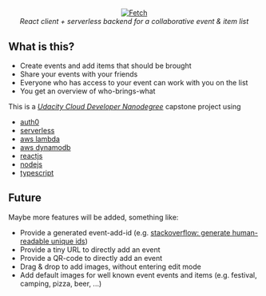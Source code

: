 <!-- markdownlint-configure-file { "MD004": { "style": "consistent" } } -->
<!-- markdownlint-disable MD033 -->
#

<p align="center">
    <a href="https://fetch.m4rkus.com">
        <img src="http://www.m4rkus.com/Fetch.png" alt="Fetch">
    </a>
    <br>
    <i>React client + serverless backend for a collaborative event & item list</i>
</p>
<!-- markdownlint-enable MD033 -->

## What is this?

- Create events and add items that should be brought
- Share your events with your friends
- Everyone who has access to your event can work with you on the list
- You get an overview of who-brings-what

This is a [_Udacity Cloud Developer Nanodegree_](https://www.udacity.com/course/cloud-developer-nanodegree--nd9990) capstone project using

- [auth0](https://auth0.com/)
- [serverless](https://www.serverless.com/)
- [aws lambda](https://aws.amazon.com/lambda/)
- [aws dynamodb](https://aws.amazon.com/dynamodb)
- [reactjs](https://reactjs.org/)
- [nodejs](https://nodejs.org/en/)
- [typescript](https://www.typescriptlang.org/)

## Future

Maybe more features will be added, something like:

- Provide a generated event-add-id (e.g. [stackoverflow: generate human-readable unique ids](https://stackoverflow.com/questions/9543715/generating-human-readable-usable-short-but-unique-ids))
- Provide a tiny URL to directly add an event
- Provide a QR-code to directly add an event
- Drag & drop to add images, without entering edit mode
- Add default images for well known event events and items (e.g. festival, camping, pizza, beer, ...)
